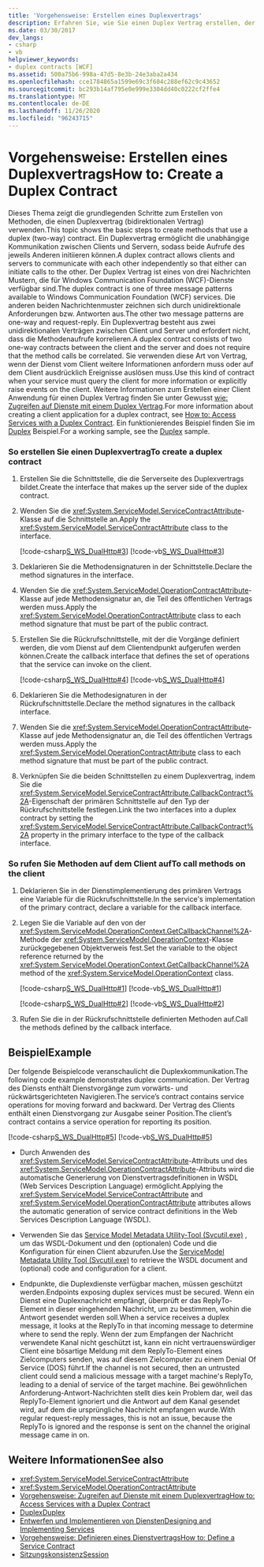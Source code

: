 ```yaml
---
title: 'Vorgehensweise: Erstellen eines Duplexvertrags'
description: Erfahren Sie, wie Sie einen Duplex Vertrag erstellen, der es WCF-Clients und-Servern ermöglicht, unabhängig voneinander zu kommunizieren. Beide können Aufrufe der anderen initiieren.
ms.date: 03/30/2017
dev_langs:
- csharp
- vb
helpviewer_keywords:
- duplex contracts [WCF]
ms.assetid: 500a75b6-998a-47d5-8e3b-24e3aba2a434
ms.openlocfilehash: cce1784865a1599e69c3f604c288ef62c9c43652
ms.sourcegitcommit: bc293b14af795e0e999e3304dd40c0222cf2ffe4
ms.translationtype: MT
ms.contentlocale: de-DE
ms.lasthandoff: 11/26/2020
ms.locfileid: "96243715"
---
```

# <a name="how-to-create-a-duplex-contract"></a><span data-ttu-id="3c7a5-104">Vorgehensweise: Erstellen eines Duplexvertrags</span><span class="sxs-lookup"><span data-stu-id="3c7a5-104">How to: Create a Duplex Contract</span></span>

<span data-ttu-id="3c7a5-105">Dieses Thema zeigt die grundlegenden Schritte zum Erstellen von Methoden, die einen Duplexvertrag (bidirektionalen Vertrag) verwenden.</span><span class="sxs-lookup"><span data-stu-id="3c7a5-105">This topic shows the basic steps to create methods that use a duplex (two-way) contract.</span></span> <span data-ttu-id="3c7a5-106">Ein Duplexvertrag ermöglicht die unabhängige Kommunikation zwischen Clients und Servern, sodass beide Aufrufe des jeweils Anderen initiieren können.</span><span class="sxs-lookup"><span data-stu-id="3c7a5-106">A duplex contract allows clients and servers to communicate with each other independently so that either can initiate calls to the other.</span></span> <span data-ttu-id="3c7a5-107">Der Duplex Vertrag ist eines von drei Nachrichten Mustern, die für Windows Communication Foundation (WCF)-Dienste verfügbar sind.</span><span class="sxs-lookup"><span data-stu-id="3c7a5-107">The duplex contract is one of three message patterns available to Windows Communication Foundation (WCF) services.</span></span> <span data-ttu-id="3c7a5-108">Die anderen beiden Nachrichtenmuster zeichnen sich durch unidirektionale Anforderungen bzw. Antworten aus.</span><span class="sxs-lookup"><span data-stu-id="3c7a5-108">The other two message patterns are one-way and request-reply.</span></span> <span data-ttu-id="3c7a5-109">Ein Duplexvertrag besteht aus zwei unidirektionalen Verträgen zwischen Client und Server und erfordert nicht, dass die Methodenaufrufe korrelieren.</span><span class="sxs-lookup"><span data-stu-id="3c7a5-109">A duplex contract consists of two one-way contracts between the client and the server and does not require that the method calls be correlated.</span></span> <span data-ttu-id="3c7a5-110">Sie verwenden diese Art von Vertrag, wenn der Dienst vom Client weitere Informationen anfordern muss oder auf dem Client ausdrücklich Ereignisse auslösen muss.</span><span class="sxs-lookup"><span data-stu-id="3c7a5-110">Use this kind of contract when your service must query the client for more information or explicitly raise events on the client.</span></span> <span data-ttu-id="3c7a5-111">Weitere Informationen zum Erstellen einer Client Anwendung für einen Duplex Vertrag finden Sie unter Gewusst [wie: Zugreifen auf Dienste mit einem Duplex Vertrag](how-to-access-services-with-a-duplex-contract.md).</span><span class="sxs-lookup"><span data-stu-id="3c7a5-111">For more information about creating a client application for a duplex contract, see [How to: Access Services with a Duplex Contract](how-to-access-services-with-a-duplex-contract.md).</span></span> <span data-ttu-id="3c7a5-112">Ein funktionierendes Beispiel finden Sie im [Duplex](../samples/duplex.md) Beispiel.</span><span class="sxs-lookup"><span data-stu-id="3c7a5-112">For a working sample, see the [Duplex](../samples/duplex.md) sample.</span></span>  
  
### <a name="to-create-a-duplex-contract"></a><span data-ttu-id="3c7a5-113">So erstellen Sie einen Duplexvertrag</span><span class="sxs-lookup"><span data-stu-id="3c7a5-113">To create a duplex contract</span></span>  
  
1. <span data-ttu-id="3c7a5-114">Erstellen Sie die Schnittstelle, die die Serverseite des Duplexvertrags bildet.</span><span class="sxs-lookup"><span data-stu-id="3c7a5-114">Create the interface that makes up the server side of the duplex contract.</span></span>  
  
2. <span data-ttu-id="3c7a5-115">Wenden Sie die <xref:System.ServiceModel.ServiceContractAttribute>-Klasse auf die Schnittstelle an.</span><span class="sxs-lookup"><span data-stu-id="3c7a5-115">Apply the <xref:System.ServiceModel.ServiceContractAttribute> class to the interface.</span></span>  
  
     [!code-csharp[S_WS_DualHttp#3](../../../../samples/snippets/csharp/VS_Snippets_CFX/s_ws_dualhttp/cs/service.cs#3)]
     [!code-vb[S_WS_DualHttp#3](../../../../samples/snippets/visualbasic/VS_Snippets_CFX/s_ws_dualhttp/vb/service.vb#3)]  
  
3. <span data-ttu-id="3c7a5-116">Deklarieren Sie die Methodensignaturen in der Schnittstelle.</span><span class="sxs-lookup"><span data-stu-id="3c7a5-116">Declare the method signatures in the interface.</span></span>  
  
4. <span data-ttu-id="3c7a5-117">Wenden Sie die <xref:System.ServiceModel.OperationContractAttribute>-Klasse auf jede Methodensignatur an, die Teil des öffentlichen Vertrags werden muss.</span><span class="sxs-lookup"><span data-stu-id="3c7a5-117">Apply the <xref:System.ServiceModel.OperationContractAttribute> class to each method signature that must be part of the public contract.</span></span>  
  
5. <span data-ttu-id="3c7a5-118">Erstellen Sie die Rückrufschnittstelle, mit der die Vorgänge definiert werden, die vom Dienst auf dem Clientendpunkt aufgerufen werden können.</span><span class="sxs-lookup"><span data-stu-id="3c7a5-118">Create the callback interface that defines the set of operations that the service can invoke on the client.</span></span>  
  
     [!code-csharp[S_WS_DualHttp#4](../../../../samples/snippets/csharp/VS_Snippets_CFX/s_ws_dualhttp/cs/service.cs#4)]
     [!code-vb[S_WS_DualHttp#4](../../../../samples/snippets/visualbasic/VS_Snippets_CFX/s_ws_dualhttp/vb/service.vb#4)]  
  
6. <span data-ttu-id="3c7a5-119">Deklarieren Sie die Methodesignaturen in der Rückrufschnittstelle.</span><span class="sxs-lookup"><span data-stu-id="3c7a5-119">Declare the method signatures in the callback interface.</span></span>  
  
7. <span data-ttu-id="3c7a5-120">Wenden Sie die <xref:System.ServiceModel.OperationContractAttribute>-Klasse auf jede Methodensignatur an, die Teil des öffentlichen Vertrags werden muss.</span><span class="sxs-lookup"><span data-stu-id="3c7a5-120">Apply the <xref:System.ServiceModel.OperationContractAttribute> class to each method signature that must be part of the public contract.</span></span>  
  
8. <span data-ttu-id="3c7a5-121">Verknüpfen Sie die beiden Schnittstellen zu einem Duplexvertrag, indem Sie die <xref:System.ServiceModel.ServiceContractAttribute.CallbackContract%2A>-Eigenschaft der primären Schnittstelle auf den Typ der Rückrufschnittstelle festlegen.</span><span class="sxs-lookup"><span data-stu-id="3c7a5-121">Link the two interfaces into a duplex contract by setting the <xref:System.ServiceModel.ServiceContractAttribute.CallbackContract%2A> property in the primary interface to the type of the callback interface.</span></span>  
  
### <a name="to-call-methods-on-the-client"></a><span data-ttu-id="3c7a5-122">So rufen Sie Methoden auf dem Client auf</span><span class="sxs-lookup"><span data-stu-id="3c7a5-122">To call methods on the client</span></span>  
  
1. <span data-ttu-id="3c7a5-123">Deklarieren Sie in der Dienstimplementierung des primären Vertrags eine Variable für die Rückrufschnittstelle.</span><span class="sxs-lookup"><span data-stu-id="3c7a5-123">In the service's implementation of the primary contract, declare a variable for the callback interface.</span></span>  
  
2. <span data-ttu-id="3c7a5-124">Legen Sie die Variable auf den von der <xref:System.ServiceModel.OperationContext.GetCallbackChannel%2A>-Methode der <xref:System.ServiceModel.OperationContext>-Klasse zurückgegebenen Objektverweis fest.</span><span class="sxs-lookup"><span data-stu-id="3c7a5-124">Set the variable to the object reference returned by the <xref:System.ServiceModel.OperationContext.GetCallbackChannel%2A> method of the <xref:System.ServiceModel.OperationContext> class.</span></span>  
  
     [!code-csharp[S_WS_DualHttp#1](../../../../samples/snippets/csharp/VS_Snippets_CFX/s_ws_dualhttp/cs/service.cs#1)]
     [!code-vb[S_WS_DualHttp#1](../../../../samples/snippets/visualbasic/VS_Snippets_CFX/s_ws_dualhttp/vb/service.vb#1)]  
  
     [!code-csharp[S_WS_DualHttp#2](../../../../samples/snippets/csharp/VS_Snippets_CFX/s_ws_dualhttp/cs/service.cs#2)]
     [!code-vb[S_WS_DualHttp#2](../../../../samples/snippets/visualbasic/VS_Snippets_CFX/s_ws_dualhttp/vb/service.vb#2)]  
  
3. <span data-ttu-id="3c7a5-125">Rufen Sie die in der Rückrufschnittstelle definierten Methoden auf.</span><span class="sxs-lookup"><span data-stu-id="3c7a5-125">Call the methods defined by the callback interface.</span></span>  
  
## <a name="example"></a><span data-ttu-id="3c7a5-126">Beispiel</span><span class="sxs-lookup"><span data-stu-id="3c7a5-126">Example</span></span>  

 <span data-ttu-id="3c7a5-127">Der folgende Beispielcode veranschaulicht die Duplexkommunikation.</span><span class="sxs-lookup"><span data-stu-id="3c7a5-127">The following code example demonstrates duplex communication.</span></span> <span data-ttu-id="3c7a5-128">Der Vertrag des Diensts enthält Dienstvorgänge zum vorwärts- und rückwärtsgerichteten Navigieren.</span><span class="sxs-lookup"><span data-stu-id="3c7a5-128">The service’s contract contains service operations for moving forward and backward.</span></span> <span data-ttu-id="3c7a5-129">Der Vertrag des Clients enthält einen Dienstvorgang zur Ausgabe seiner Position.</span><span class="sxs-lookup"><span data-stu-id="3c7a5-129">The client’s contract contains a service operation for reporting its position.</span></span>  
  
 [!code-csharp[S_WS_DualHttp#5](../../../../samples/snippets/csharp/VS_Snippets_CFX/s_ws_dualhttp/cs/service.cs#5)]
 [!code-vb[S_WS_DualHttp#5](../../../../samples/snippets/visualbasic/VS_Snippets_CFX/s_ws_dualhttp/vb/service.vb#5)]  
  
- <span data-ttu-id="3c7a5-130">Durch Anwenden des <xref:System.ServiceModel.ServiceContractAttribute>-Attributs und des <xref:System.ServiceModel.OperationContractAttribute>-Attributs wird die automatische Generierung von Dienstvertragsdefinitionen in WSDL (Web Services Description Language) ermöglicht.</span><span class="sxs-lookup"><span data-stu-id="3c7a5-130">Applying the <xref:System.ServiceModel.ServiceContractAttribute> and <xref:System.ServiceModel.OperationContractAttribute> attributes allows the automatic generation of service contract definitions in the Web Services Description Language (WSDL).</span></span>  
  
- <span data-ttu-id="3c7a5-131">Verwenden Sie das [Service Model Metadata Utility-Tool (Svcutil.exe)](../servicemodel-metadata-utility-tool-svcutil-exe.md) , um das WSDL-Dokument und den (optionalen) Code und die Konfiguration für einen Client abzurufen.</span><span class="sxs-lookup"><span data-stu-id="3c7a5-131">Use the [ServiceModel Metadata Utility Tool (Svcutil.exe)](../servicemodel-metadata-utility-tool-svcutil-exe.md) to retrieve the WSDL document and (optional) code and configuration for a client.</span></span>  
  
- <span data-ttu-id="3c7a5-132">Endpunkte, die Duplexdienste verfügbar machen, müssen geschützt werden.</span><span class="sxs-lookup"><span data-stu-id="3c7a5-132">Endpoints exposing duplex services must be secured.</span></span> <span data-ttu-id="3c7a5-133">Wenn ein Dienst eine Duplexnachricht empfängt, überprüft er das ReplyTo-Element in dieser eingehenden Nachricht, um zu bestimmen, wohin die Antwort gesendet werden soll.</span><span class="sxs-lookup"><span data-stu-id="3c7a5-133">When a service receives a duplex message, it looks at the ReplyTo in that incoming message to determine where to send the reply.</span></span> <span data-ttu-id="3c7a5-134">Wenn der zum Empfangen der Nachricht verwendete Kanal nicht geschützt ist, kann ein nicht vertrauenswürdiger Client eine bösartige Meldung mit dem ReplyTo-Element eines Zielcomputers senden, was auf diesem Zielcomputer zu einem Denial Of Service (DOS) führt.</span><span class="sxs-lookup"><span data-stu-id="3c7a5-134">If the channel is not secured, then an untrusted client could send a malicious message with a target machine's ReplyTo, leading to a denial of service of the target machine.</span></span> <span data-ttu-id="3c7a5-135">Bei gewöhnlichen Anforderung-Antwort-Nachrichten stellt dies kein Problem dar, weil das ReplyTo-Element ignoriert und die Antwort auf dem Kanal gesendet wird, auf dem die ursprüngliche Nachricht empfangen wurde.</span><span class="sxs-lookup"><span data-stu-id="3c7a5-135">With regular request-reply messages, this is not an issue, because the ReplyTo is ignored and the response is sent on the channel the original message came in on.</span></span>  
  
## <a name="see-also"></a><span data-ttu-id="3c7a5-136">Weitere Informationen</span><span class="sxs-lookup"><span data-stu-id="3c7a5-136">See also</span></span>

- <xref:System.ServiceModel.ServiceContractAttribute>
- <xref:System.ServiceModel.OperationContractAttribute>
- [<span data-ttu-id="3c7a5-137">Vorgehensweise: Zugreifen auf Dienste mit einem Duplexvertrag</span><span class="sxs-lookup"><span data-stu-id="3c7a5-137">How to: Access Services with a Duplex Contract</span></span>](how-to-access-services-with-a-duplex-contract.md)
- [<span data-ttu-id="3c7a5-138">Duplex</span><span class="sxs-lookup"><span data-stu-id="3c7a5-138">Duplex</span></span>](../samples/duplex.md)
- [<span data-ttu-id="3c7a5-139">Entwerfen und Implementieren von Diensten</span><span class="sxs-lookup"><span data-stu-id="3c7a5-139">Designing and Implementing Services</span></span>](../designing-and-implementing-services.md)
- [<span data-ttu-id="3c7a5-140">Vorgehensweise: Definieren eines Dienstvertrags</span><span class="sxs-lookup"><span data-stu-id="3c7a5-140">How to: Define a Service Contract</span></span>](../how-to-define-a-wcf-service-contract.md)
- [<span data-ttu-id="3c7a5-141">Sitzungskonsistenz</span><span class="sxs-lookup"><span data-stu-id="3c7a5-141">Session</span></span>](../samples/session.md)

